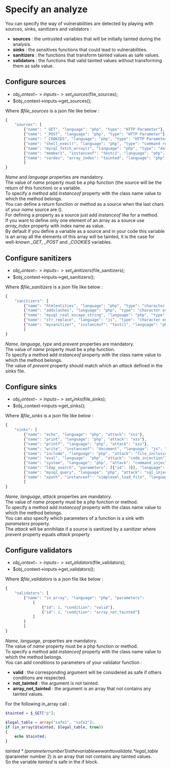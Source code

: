 # Specify an analyze

You can specify the way of vulnerabilities are detected by playing with sources, sinks, sanitizers and validators :

- **sources** : the untrusted variables that will be initially tainted during the analysis.
- **sinks** : the sensitives functions that could lead to vulnerabilities.
- **sanitizers** : the functions that transform tainted values as safe values.
- **validators** : the functions that valid tainted values without transforming them as safe value.

## Configure sources
- $obj_context->inputs->set_sources($file_sources);
- $obj_context->inputs->get_sources();

Where *$file_sources* is a json file like below :
```javascript
{
    "sources": [
        {"name": "_GET", "language": "php", "type": "HTTP Parameter"},
        {"name": "_POST", "language": "php", "type": "HTTP Parameter"},
        {"name": "_COOKIES", "language": "php", "type": "HTTP Parameter"},
        {"name": "shell_exec()", "language": "php", "type": "command return"},
        {"name": "mysql_fetch_array()", "language": "php", "type": "database return"},
        {"name": "member1", "instanceof": "testc1", "language": "php", "type": "for dev purposes"},
        {"name": "vardev", "array_index": "tainted", "language": "php", "type": "for dev purposes"}
		]
}
```
*Name* and *language* properties are mandatory.  
The value of *name* property must be a php function (the source will be the return of this function) or a variable.  
To specify a method add *instanceof* property with the class name value to which the method belongs.  
You can define a return function or method as a source when the last chars of your *name* source are ().  
For defining a property as a source just add *instanceof* like for a method.  
If you want to define only one element of an array as a source use *array_index* property with index name as value.  
By default if you define a variable as a source and in your code this variable is an array all the elements of this array will be tainted, it is the case for well-known *_GET*, *_POST* and *_COOKIES* variables.

## Configure sanitizers
- $obj_context->inputs->set_sanitizers($file_sanitizers);
- $obj_context->inputs->get_sanitizers();

Where *$file_sanitizers* is a json file like below :
```javascript
{
    "sanitizers": [
        {"name": "htmlentities", "language": "php", "type": "character encoding", "prevent": "xss"},
        {"name": "addslashes", "language": "php", "type": "character escaping", "prevent": "sql_injection"},
        {"name": "mysql_real_escape_string", "language": "php", "type": "character escaping", "prevent": "sql_injection"},
        {"name": "str_replace", "language": "js", "type": "character encoding", "prevent": "xss"},
        {"name": "mysanitizer", "instanceof": "testc1", "language": "php", "type": "character encoding", "prevent": "xss", "comment": "for dev purposes"}
		]
}
```
*Name*, *language*, *type* and *prevent* properties are mandatory.  
The value of *name* property must be a php function.  
To specify a method add *instanceof* property with the class name value to which the method belongs.  
The value of *prevent* property should match which an *attack* defined in the sinks file.

## Configure sinks
- $obj_context->inputs->set_sinks($file_sinks);
- $obj_context->inputs->get_sinks();

Where *$file_sinks* is a json file like below :
```javascript
{
    "sinks": [
        {"name": "echo", "language": "php", "attack": "xss"},
        {"name": "print", "language": "php", "attack": "xss"},
        {"name": "printf", "language": "php", "attack": "xss"},
        {"name": "write", "instanceof": "document", "language": "js", "attack": "xss"},
        {"name": "include", "language": "php", "attack": "file_inclusion"},
        {"name": "eval", "language": "php", "attack": "code_injection"},
        {"name": "system", "language": "php", "attack": "command_injection"},
        {"name": "ldap_search", "parameters": [{"id": 3}], "language": "php", "attack": "ldap_injection"},
        {"name": "mysql_query", "language": "php", "attack": "sql_injection"},
        {"name": "xpath", "instanceof": "simplexml_load_file", "language": "php", "attack": "xpath_injection"}
		]
}
```
*Name*, *language*, *attack* properties are mandatory.  
The value of *name* property must be a php function or method.  
To specify a method add *instanceof* property with the class name value to which the method belongs.  
You can also specify which parameters of a function is a sink with *parameters* property.  
The *attack* will be annihilate if a source is sanitized by a sanitizer where *prevent* property equals *attack* property

## Configure validators
- $obj_context->inputs->set_validators($file_validators);
- $obj_context->inputs->get_validators();

Where *$file_validators* is a json file like below :
```javascript
{
    "validators": [
        {"name": "in_array", "language": "php", "parameters": 
            [
                {"id": 1, "condition": "valid"},
                {"id": 2, "condition": "array_not_tainted"}
            ]
        }
		]
}
```
*Name*, *language*, properties are mandatory.  
The value of *name* property must be a php function or method.  
To specify a method add *instanceof* property with the class name value to which the method belongs.  
You can add conditions to parameters of your validator function :  
- **valid** : the corresponding argument will be considered as safe if others conditions are respected.
- **not_tainted** : the argument is not tainted.
- **array_not_tainted** : the argument is an array that not contains any tainted values.

For the following in_array call : 
```php
$tainted = $_GET["p"];

$legal_table = array("safe1", "safe2");
if (in_array($tainted, $legal_table, true)) 
{
    echo $tainted;
} 
```
*$tainted* (parameter number 1) is the variable we want to validate.  
*$legal_table* (parameter number 2) is an array that not contains any tainted values.  
So the variable *tainted* is safe in the if block.

